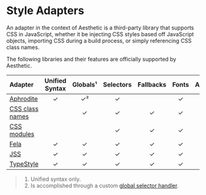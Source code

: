 # Style Adapters

An adapter in the context of Aesthetic is a third-party library that supports CSS in JavaScript,
whether it be injecting CSS styles based off JavaScript objects, importing CSS during a build
process, or simply referencing CSS class names.

The following libraries and their features are officially supported by Aesthetic.

| Adapter                                    | Unified Syntax | Globals¹ | Selectors | Fallbacks | Fonts | Animations | Media Queries | Supports | Specificity | Raw CSS |
| :----------------------------------------- | :------------: | :------: | :-------: | :-------: | :---: | :--------: | :-----------: | :------: | :---------: | :-----: |
| [Aphrodite](./aphrodite.md)                |       ✓        |    ✓²    |     ✓     |           |   ✓   |     ✓      |       ✓       |          |      ✓      |         |
| [CSS class names](../style.md#class-names) |                |    ✓     |     ✓     |     ✓     |   ✓   |     ✓      |       ✓       |    ✓     |      ✓      |         |
| [CSS modules](./css-modules.md)            |                |          |     ✓     |     ✓     |   ✓   |     ✓      |       ✓       |    ✓     |      ✓      |         |
| [Fela](./fela.md)                          |       ✓        |    ✓     |     ✓     |     ✓     |   ✓   |     ✓      |       ✓       |    ✓     |      ✓      |         |
| [JSS](./jss.md)                            |       ✓        |    ✓     |     ✓     |     ✓     |   ✓   |     ✓      |       ✓       |    ✓     |             |    ✓    |
| [TypeStyle](./typestyle.md)                |       ✓        |    ✓     |     ✓     |     ✓     |   ✓   |     ✓      |       ✓       |    ✓     |      ✓      |         |

> 1.  Unified syntax only.
> 2.  Is accomplished through a custom
>     [global selector handler](https://github.com/Khan/aphrodite#creating-extensions).
